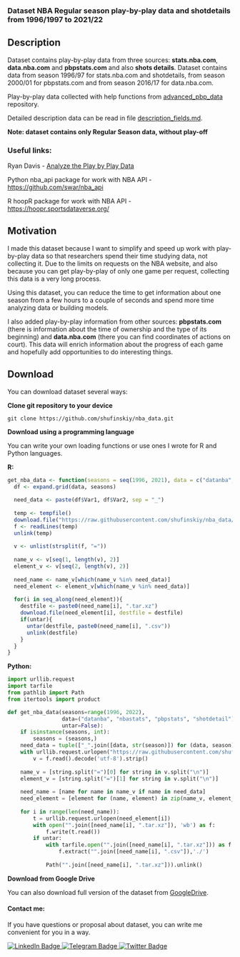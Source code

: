 ### Dataset NBA Regular season play-by-play data and shotdetails from 1996/1997 to 2021/22

## Description
Dataset contains play-by-play data from three sources: **stats.nba.com**, **data.nba.com** and **pbpstats.com** and also **shots details**.
Dataset contains data from season 1996/97 for stats.nba.com and shotdetails, from season 2000/01 for pbpstats.com and from season 2016/17 for data.nba.com.

Play-by-play data collected with help functions from [advanced_pbp_data](https://github.com/shufinskiy/advanced_pbp_data) repository.

Detailed description data can be read in file [description_fields.md](https://github.com/shufinskiy/nba_data/blob/main/description_fields.md).

**Note: dataset contains only Regular Season data, without play-off**

### Useful links:
Ryan Davis - [Analyze the Play by Play Data](https://github.com/rd11490/NBA_Tutorials/tree/master/analyze_play_by_play)

Python nba_api package for work with NBA API - https://github.com/swar/nba_api

R hoopR package for work with NBA API - https://hoopr.sportsdataverse.org/

## Motivation

I made this dataset because I want to simplify and speed up work with play-by-play data so that researchers spend their time studying data, not collecting it. Due to the limits on requests on the NBA website, and also because you can get play-by-play of only one game per request, collecting this data is a very long process.

Using this dataset, you can reduce the time to get information about one season from a few hours to a couple of seconds and spend more time analyzing data or building models.

I also added play-by-play information from other sources: **pbpstats.com** (there is information about the time of ownership and the type of its beginning) and **data.nba.com** (there you can find coordinates of actions on court). This data will enrich information about the progress of each game and hopefully add opportunities to do interesting things.

## Download

You can download dataset several ways:

**Clone git repository to your device**
```
git clone https://github.com/shufinskiy/nba_data.git
```

**Download using a programming language**

You can write your own loading functions or use ones I wrote for R and Python languages.

**R:**
```r
get_nba_data <- function(seasons = seq(1996, 2021), data = c("datanba", "nbastats", "pbpstats", "shotdetail"), untar = FALSE){
  df <- expand.grid(data, seasons)
  
  need_data <- paste(df$Var1, df$Var2, sep = "_")
  
  temp <- tempfile()
  download.file("https://raw.githubusercontent.com/shufinskiy/nba_data/main/list_data.txt", temp)
  f <- readLines(temp)
  unlink(temp)
  
  v <- unlist(strsplit(f, "="))
  
  name_v <- v[seq(1, length(v), 2)]
  element_v <- v[seq(2, length(v), 2)]
  
  need_name <- name_v[which(name_v %in% need_data)]
  need_element <- element_v[which(name_v %in% need_data)]
  
  for(i in seq_along(need_element)){
    destfile <- paste0(need_name[i], ".tar.xz")
    download.file(need_element[i], destfile = destfile)
    if(untar){
      untar(destfile, paste0(need_name[i], ".csv"))
      unlink(destfile)
    }
  }  
}
```

**Python:**
```python
import urllib.request
import tarfile
from pathlib import Path
from itertools import product

def get_nba_data(seasons=range(1996, 2022), 
                 data=("datanba", "nbastats", "pbpstats", "shotdetail"),
                 untar=False):
    if isinstance(seasons, int):
        seasons = (seasons,)
    need_data = tuple(["_".join([data, str(season)]) for (data, season) in product(data, seasons)])
    with urllib.request.urlopen("https://raw.githubusercontent.com/shufinskiy/nba_data/main/list_data.txt") as f:
        v = f.read().decode('utf-8').strip()
    
    name_v = [string.split("=")[0] for string in v.split("\n")]
    element_v = [string.split("=")[1] for string in v.split("\n")]
    
    need_name = [name for name in name_v if name in need_data]
    need_element = [element for (name, element) in zip(name_v, element_v) if name in need_data]
    
    for i in range(len(need_name)):
        t = urllib.request.urlopen(need_element[i])
        with open("".join([need_name[i], ".tar.xz"]), 'wb') as f:
            f.write(t.read())
        if untar:
            with tarfile.open("".join([need_name[i], ".tar.xz"])) as f:
                f.extract("".join([need_name[i], ".csv"]),'./')
            
            Path("".join([need_name[i], ".tar.xz"])).unlink()
```

**Download from Google Drive**

You can also download full version of the dataset from [GoogleDrive](https://drive.google.com/file/d/1SqLZC_OlWkJyv4sJV3N8IpFZMTv9zvef/view?usp=sharing).

#### Contact me:

If you have questions or proposal about dataset, you can write me convenient for you in a way.

<div id="header" align="left">
  <div id="badges">
    <a href="https://www.linkedin.com/in/vladislav-shufinskiy/">
      <img src="https://img.shields.io/badge/LinkedIn-blue?style=for-the-badge&logo=linkedin&logoColor=white" alt="LinkedIn Badge"/>
    </a>
    <a href="https://t.me/brains14482">
      <img src="https://img.shields.io/badge/Telegram-blue?style=for-the-badge&logo=telegram&logoColor=white" alt="Telegram Badge"/>
    </a>
    <a href="https://twitter.com/vshufinskiy">
      <img src="https://img.shields.io/badge/Twitter-blue?style=for-the-badge&logo=twitter&logoColor=white" alt="Twitter Badge"/>
    </a>
  </div>
</div>
